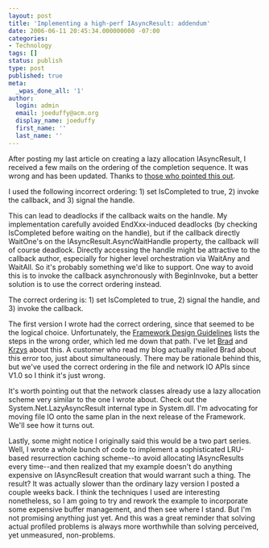 ```yaml
---
layout: post
title: 'Implementing a high-perf IAsyncResult: addendum'
date: 2006-06-11 20:45:34.000000000 -07:00
categories:
- Technology
tags: []
status: publish
type: post
published: true
meta:
  _wpas_done_all: '1'
author:
  login: admin
  email: joeduffy@acm.org
  display_name: joeduffy
  first_name: ''
  last_name: ''
---
```

After posting my last article on creating a lazy allocation IAsyncResult, I 
received a few mails on the ordering of the completion sequence. It was wrong 
and has been updated. Thanks to [those who pointed this 
out](http://pluralsight.com/blogs/dbox/).

I used the following incorrect ordering: 1) set IsCompleted to true, 2) invoke 
the callback, and 3) signal the handle.

This can lead to deadlocks if the callback waits on the handle. My 
implementation carefully avoided EndXxx-induced deadlocks (by checking 
IsCompleted before waiting on the handle), but if the callback directly 
WaitOne's on the IAsyncResult.AsyncWaitHandle property, the callback will of 
course deadlock. Directly accessing the handle might be attractive to the 
callback author, especially for higher level orchestration via WaitAny and 
WaitAll. So it's probably something we'd like to support. One way to avoid this 
is to invoke the callback asynchronously with BeginInvoke, but a better solution 
is to use the correct ordering instead.

The correct ordering is: 1) set IsCompleted to true, 2) signal the handle, and 
3) invoke the callback.

The first version I wrote had the correct ordering, since that seemed to be the 
logical choice. Unfortunately, the [Framework Design 
Guidelines](http://www.amazon.com/exec/obidos/redirect?link_code=ur2&tag=bluebytesoftw-20&camp=1789&creative=9325&path=http%3A%2F%2Fwww.amazon.com%2Fgp%2Fproduct%2F0321246756%2F) 
lists the steps in the wrong order, which led me down that path. I've let 
[Brad](http://blogs.msdn.com/brada/) and 
[Krzys](http://blogs.msdn.com/kcwalina/) about this. A customer who read my blog 
actually mailed Brad about this error too, just about simultaneously. There may 
be rationale behind this, but we've used the correct ordering in the file and 
network IO APIs since V1.0 so I think it's just wrong.

It's worth pointing out that the network classes already use a lazy allocation 
scheme very similar to the one I wrote about. Check out the 
System.Net.LazyAsyncResult internal type in System.dll. I'm advocating for 
moving file IO onto the same plan in the next release of the Framework. We'll 
see how it turns out.

Lastly, some might notice I originally said this would be a two part series. 
Well, I wrote a whole bunch of code to implement a sophisticated LRU-based 
resurrection caching scheme--to avoid allocating IAsyncResults every time--and 
then realized that my example doesn't do anything expensive on IAsyncResult 
creation that would warrant such a thing. The result? It was actually slower 
than the ordinary lazy version I posted a couple weeks back. I think the 
techniques I used are interesting nonetheless, so I am going to try and rework 
the example to incorporate some expensive buffer management, and then see where 
I stand. But I'm not promising anything just yet. And this was a great reminder 
that solving actual profiled problems is always more worthwhile than solving 
perceived, yet unmeasured, non-problems.

